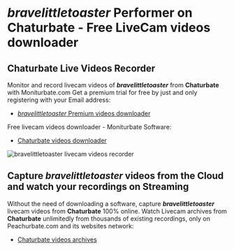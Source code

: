 # _bravelittletoaster_ Performer on Chaturbate - Free LiveCam videos downloader

## Chaturbate Live Videos Recorder

Monitor and record livecam videos of **_bravelittletoaster_** from **Chaturbate** with Moniturbate.com
Get a premium trial for free by just and only registering with your Email address:
* [_bravelittletoaster_ Premium videos downloader](https://moniturbate.com/request-demo-licence-key.html)

Free livecam videos downloader - Moniturbate Software:
* [Chaturbate videos downloader](https://moniturbate.com/moniturbate-download-software.html)

![_bravelittletoaster_ livecam videos recorder](https://peachurnet.com/templates/moniturbate-software.png)


## Capture _bravelittletoaster_ videos from the Cloud and watch your recordings on Streaming

Without the need of downloading a software, capture **_bravelittletoaster_** livecam videos from **Chaturbate** 100% online.
Watch Livecam archives from **Chaturbate** unlimitedly from thousands of existing recordings, only on Peachurbate.com and its websites network:
* [Chaturbate videos archives](https://peachurnet.com/)